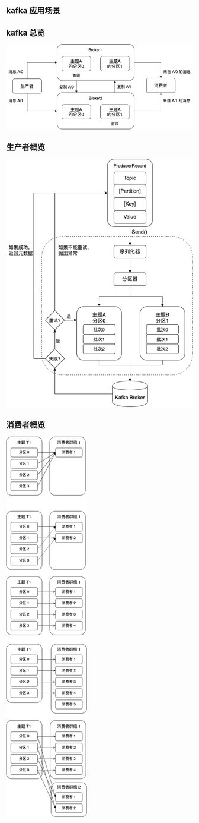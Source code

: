 



## kafka 应用场景



## kafka 总览

![](../images/kafka_01.png)



## 生产者概览

![](../images/kafka_02.png)


## 消费者概览

![](../images/kafka_03.png)


